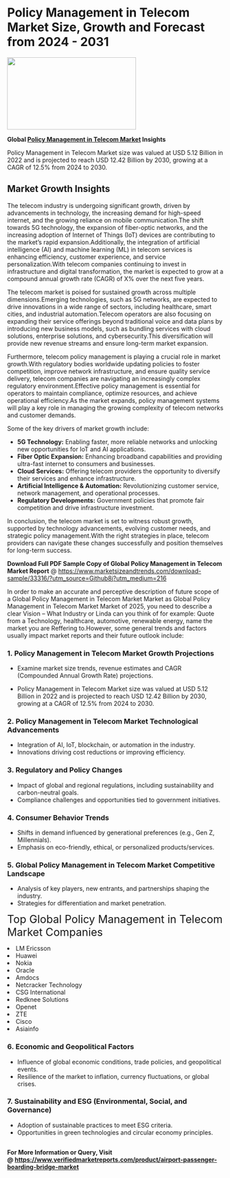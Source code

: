 <H1>Policy Management in Telecom Market Size, Growth and Forecast from 2024 - 2031</H1><img class="aligncenter size-medium wp-image-584254" src="https://thirdeyenews.in/wp-content/uploads/2024/09/Global-Market-Research-300x168.jpeg" alt="" width="300" height="168" /><p><strong>Global&nbsp;<a href="https://www.marketsizeandtrends.com/download-sample/33316/?utm_source=Github8j?utm_medium=216">Policy Management in Telecom Market</a> Insights</strong></p><p>Policy Management in Telecom Market size was valued at USD 5.12 Billion in 2022 and is projected to reach USD 12.42 Billion by 2030, growing at a CAGR of 12.5% from 2024 to 2030.</p><p><h2>Market Growth Insights</h2> <p>The telecom industry is undergoing significant growth, driven by advancements in technology, the increasing demand for high-speed internet, and the growing reliance on mobile communication.The shift towards 5G technology, the expansion of fiber-optic networks, and the increasing adoption of Internet of Things (IoT) devices are contributing to the market’s rapid expansion.Additionally, the integration of artificial intelligence (AI) and machine learning (ML) in telecom services is enhancing efficiency, customer experience, and service personalization.With telecom companies continuing to invest in infrastructure and digital transformation, the market is expected to grow at a compound annual growth rate (CAGR) of X% over the next five years.</p> <p>The telecom market is poised for sustained growth across multiple dimensions.Emerging technologies, such as 5G networks, are expected to drive innovations in a wide range of sectors, including healthcare, smart cities, and industrial automation.Telecom operators are also focusing on expanding their service offerings beyond traditional voice and data plans by introducing new business models, such as bundling services with cloud solutions, enterprise solutions, and cybersecurity.This diversification will provide new revenue streams and ensure long-term market expansion.</p> <p>Furthermore, telecom policy management is playing a crucial role in market growth.With regulatory bodies worldwide updating policies to foster competition, improve network infrastructure, and ensure quality service delivery, telecom companies are navigating an increasingly complex regulatory environment.Effective policy management is essential for operators to maintain compliance, optimize resources, and achieve operational efficiency.As the market expands, policy management systems will play a key role in managing the growing complexity of telecom networks and customer demands.</p> <p>Some of the key drivers of market growth include:</p> <ul> <li><strong>5G Technology:</strong> Enabling faster, more reliable networks and unlocking new opportunities for IoT and AI applications.</li> <li><strong>Fiber Optic Expansion:</strong> Enhancing broadband capabilities and providing ultra-fast internet to consumers and businesses.</li> <li><strong>Cloud Services:</strong> Offering telecom providers the opportunity to diversify their services and enhance infrastructure.</li> <li><strong>Artificial Intelligence & Automation:</strong> Revolutionizing customer service, network management, and operational processes.</li> <li><strong>Regulatory Developments:</strong> Government policies that promote fair competition and drive infrastructure investment.</li> </ul> <p>In conclusion, the telecom market is set to witness robust growth, supported by technology advancements, evolving customer needs, and strategic policy management.With the right strategies in place, telecom providers can navigate these changes successfully and position themselves for long-term success.</p> <p><span class=""><strong>Download Full PDF Sample Copy of Global Policy Management in Telecom Market Report</strong> @ <a href="https://www.marketsizeandtrends.com/download-sample/33316/?utm_source=Github8j?utm_medium=216" target="_blank">https://www.marketsizeandtrends.com/download-sample/33316/?utm_source=Github8j?utm_medium=216</a></span></p><p>In order to make an accurate and perceptive description of future scope of a Global&nbsp;Policy Management in Telecom Market Market as Global&nbsp;Policy Management in Telecom Market Market of 2025, you need to describe a clear Vision &ndash; What Industry or Linda can you think of for example: Quote from a Technology, healthcare, automotive, renewable energy, name the market you are Reffering to.However, some general trends and factors usually impact market reports and their future outlook include:</p><h3>1.&nbsp;<strong>Policy Management in Telecom Market Growth Projections</strong></h3><ul><li>Examine market size trends, revenue estimates and CAGR (Compounded Annual Growth Rate) projections.</li><li><p>Policy Management in Telecom Market size was valued at USD 5.12 Billion in 2022 and is projected to reach USD 12.42 Billion by 2030, growing at a CAGR of 12.5% from 2024 to 2030.</p></li></ul><h3>2.&nbsp;<strong>Policy Management in Telecom Market Technological Advancements</strong></h3><ul><li>Integration of AI, IoT, blockchain, or automation in the industry.</li><li>Innovations driving cost reductions or improving efficiency.</li></ul><h3>3.&nbsp;<strong>Regulatory and Policy Changes</strong></h3><ul><li>Impact of global and regional regulations, including sustainability and carbon-neutral goals.</li><li>Compliance challenges and opportunities tied to government initiatives.</li></ul><h3>4.&nbsp;<strong>Consumer Behavior Trends</strong></h3><ul><li>Shifts in demand influenced by generational preferences (e.g., Gen Z, Millennials).</li><li>Emphasis on eco-friendly, ethical, or personalized products/services.</li></ul><h3>5.&nbsp;<strong>Global Policy Management in Telecom Market Competitive Landscape</strong></h3><ul><li>Analysis of key players, new entrants, and partnerships shaping the industry.</li><li>Strategies for differentiation and market penetration.</li></ul><p data-pm-slice="1 1 []"><span style="color: inherit; font-family: inherit; font-size: 25px;">Top Global Policy Management in Telecom Market Companies</span></p><div class="" data-test-id=""><p><li>LM Ericsson</li><li> Huawei</li><li> Nokia</li><li> Oracle</li><li> Amdocs</li><li> Netcracker Technology</li><li> CSG International</li><li> Redknee Solutions</li><li> Openet</li><li> ZTE</li><li> Cisco</li><li> Asiainfo</li></p></div><h3>6.&nbsp;<strong>Economic and Geopolitical Factors</strong></h3><ul><li>Influence of global economic conditions, trade policies, and geopolitical events.</li><li>Resilience of the market to inflation, currency fluctuations, or global crises.</li></ul><h3>7.&nbsp;<strong>Sustainability and ESG (Environmental, Social, and Governance)</strong></h3><ul><li>Adoption of sustainable practices to meet ESG criteria.</li><li>Opportunities in green technologies and circular economy principles.</li></ul><h2><strong style="font-size: 14px;">For More Information or Query, Visit @&nbsp;</strong><a style="background-color: #ffffff; font-size: 14px;" href="https://www.marketsizeandtrends.com/report/policy-management-in-telecom-market/" target="_blank">https://www.verifiedmarketreports.com/product/airport-passenger-boarding-bridge-market</a></h2>